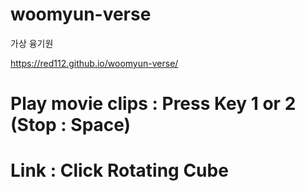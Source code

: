 # woomyun-verse
가상 융기원

https://red112.github.io/woomyun-verse/

# Play movie clips : Press Key 1 or 2 (Stop : Space)
# Link : Click Rotating Cube
